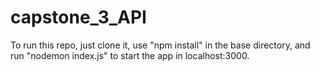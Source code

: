 # capstone_3_API
To run this repo, just clone it, use "npm install" in the base directory, and run "nodemon index.js" to start the app in localhost:3000. 
